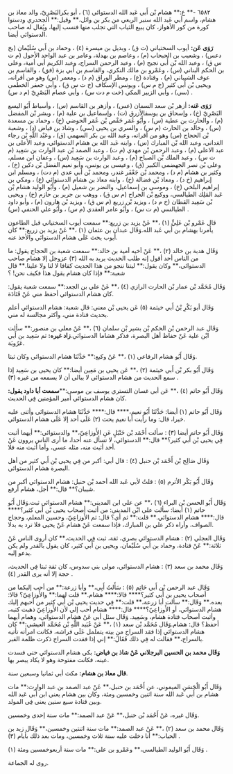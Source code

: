 ٦٥٨٢ -** ع:** هشام بْن أَبي عَبد الله الدستوائي (٦) ، أبو بكرالبَصْرِيّ، والد معاذ بن هشام، واسم أبي عَبد الله سنبر الربعي من بكر بن وائل،** وقيل:** الجحدري ودستوا كورة من كور الأهواز، كان يبيع الثياب التي تجلب منها فنسب إليها، ويُقال له صاحب الدستوائي أيضا.

**رَوَى عَن:** أيوب السختياني (ت ق) ، وبديل بن ميسرة (٤) ، وحماد بن أَبي سُلَيْمان (بخ دعس) ، وشعيب بن الحبحاب (م) ، وعاصم بن بهدلة، وعامر بن عبد الواحد الأحول (م ت س ق) ، وعبد الله بْن أَبي نجيح (م) ، وعبد الرحمن السراج، وعبد الكريم أبي أمية، وعلي بن الحكم البناني (س) ، وعَمْرو بن مالك النكري، والقاسم بن أَبي بزة (فق) ، والقاسم بن عوف الشيباني (م) ، وقتادة (ع) ، ومطر الوراق (م د) ، ومعمر (س) وهو من أقرانه، ويحيى بْن أَبي كثير (خ م س) ، ويونس الإسكاف (خ ت س ق) ، وأبي جعفر الخطمي (سي) ، وأبي الزبير المكي (خت م دت س) ، وأبي عصام البَصْرِيّ (م د س) .

**رَوَى عَنه:** أزهر بْن سعد السمان (عس) ، وأزهر بن القاسم (س) ، وأسباط أَبُو اليسع البَصْرِيّ (خ) ، وإسحاق بن يوسفالأزرق (ت) ، وإسماعيل بن علية (م) ، وبشر بْن المفضل (م) ، والحارث بن عطية (س) ، وأَبُو عُمَر حَفْص بْن عُمَر الحوضي (خ) ، وحماد بن مسعدة (س) ، وخالد بن الحارث (م س) ، والسري بن يحيى (سي) ، وشاذ بن فياض (د) ، وشعبة بْن الحجاج (س) وهو من أقرانه، وعبد الله بن بكر السهمي (ق) ، وعَبْد اللَّهِ بْن رجاء الغداني، وعبد الله بْن المبارك (س) ، وابنه عَبد الله بن هشام الدستوائي، وعبد الأعلى بن عبد الاعلى (م) ، وعبد الرحمن بْن مهدي (م ت) ، وعبد الصمد بْن عبد الوارث بن سَعِيد (م ت س) ، وعبد الملك بْن الصباح (م) ، وعبد الوارث بن سَعِيد (س) ، وعفان ابن مسلم، وعلي بْن نصر الجهضمي الكبير (ق) ، وعيسى بن يونس، وأبو نعيم الفضل بْن دكين (خ) ، وكثير بن هشام (م د) ، ومحمد بْن جَعْفَر غندر، ومحمد بْن أَبي عدي (م دت) ، ومسلم ابن إبراهيم (خ د) ، ومعاذ بْن فضالة (خ) ، وابنه معاذ بن هشام الدستوائي (ع) ، ومكي بن إبراهيم البلخي (خ) ، وموسى بن إسماعيل، والنضر بن شميل (م) ، وأَبُو الوليد هشام بْن عَبد المَلِك الطيالسي، ووكيع بْن الجراح (م س ق) ، ووهب بن جرير بن حازم (خ) ، ويحيى بْن سَعِيد القطان (خ م د) ، ويزيد بْن زريع (م س ق) ، ويزيد بْن هارون (م) ، وأبو داود الطيالسي (م ت س) ، وأَبُو عامر العقدي (م س) ، وأَبُو علي الحنفي (س) .

قال عَمْرو بْن عَلِيٍّ (١) ،** عَنْ يزيد بن زريع:** سمعت أيوب السختياني قبل الطاعون يأمرنا بهشام بن أَبي عَبد الله.وَقَال عبدان بن عثمان (١) ،** عَنْ يزيد بن زريع:** كان أيوب يحث عَلَى هشام الدستوائي والأخذ عنه.

وَقَال هدبة بن خالد (٢) ،** عَنْ أخيه أمية بن خالد:** سمعت شعبة بن الحجاج يقول: ما من الناس أحد أقول إنه طلب الحديث يريد به الله (٣) عزوجل إلا هشام صاحب الدستوائي،** وكان يقول:** ليتنا ننجو من هذا الحديث كفافا لا لنا ولا علينا.** قال شعبة:** فإذا كان هشام يقول هذا فكيف نحن! ؟

وَقَال مُحَمَّد بْن عمار بْن الحارث الرازي (٤) ،** عَنْ علي بن الجعد:** سمعت شعبة يقول: كان هشام الدستوائي أحفظ مني عَنْ قَتَادَة.

وَقَال أبو بَكْرِ بْنُ أَبي خيثمة (٥) عَن يحيى بْن معنى: قال شعبة: هشام الدستوائي أعلم بحديث قتادة مني، وأكثر مجالسة له مني.

وَقَال عبد الرحمن بْن الحكم بْن بشير بْن سلمان (٦) ،** عَنْ معلى بن منصور:** سألت ابْن علية عَنْ حفاظ أهل البصرة، فذكر هشاما الدستوائي.**زاد غيره:** ثم سَعِيد بن أَبي عَرُوبَة.

وَقَال أَبُو هشام الرفاعي (١) ،** عَنْ وكيع:** حَدَّثَنَا هشام الدستوائي وكان ثبتا.

وَقَال أَبُو بكر بْن أَبي خيثمة (٢) ،** عَن يحيى بن مَعِين أيضا:** كان يحيى بن سَعِيد إذا سمع الحديث من هشام الدستوائي لا يبالي أن لا يسمعه من غيره (٣) .

وَقَال أَبُو حاتم (٤) ،** عَن أبي غسان التستري يوسف بن موسى:****سمعت أبا داود يقول:** كان هشام الدستوائي أمير المؤمنين فِي الحديث.

وَقَال أَبُو حاتم (١) أيضا: حَدَّثَنَا أَبُو نعيم،**** قال:**** حَدَّثَنَا هشام الدستوائي وأثنى عليه خيرا، قال: وما رأيت أبا نعيم يحث (٢) عَلَى أحد إلا عَلَى هشام الدستوائي.

وَقَال أَبُو حاتم أيضا (٣) : سألت أَحْمَد بْن حَنْبَلٍ عَنِ الأَوزاعِيّ،** والدستوائي:** أيهما أثبت فِي يحيى بْن أَبي كثير؟** قال:** الدستوائي، لا تسأل عنه أحدا، ما أرى الناس يروون عَنْ أحد أثبت منه، مثله عسى، وأما أثبت منه فلا.

وَقَال صَالِح بْن أَحْمَد بْن حنبل (٤) : قال أبي: أكبر من فِي يحيى بْن أَبي كثير من أهل البصرة هشام الدستوائي.

وَقَال أَبُو بَكْر الأثرم (٥) : قلتُ لأبي عَبد الله أحمد بْن حنبل: هشام الدستوائي أكبر من شيبان؟** قال:** أجل، هشام أرفع.

وَقَال أَبُو الحسن بْن البراء (٦) ،** عن علي ابن المديني:** هشام الدستوائي ثبت.وَقَال أَبُو حاتم (١) أيضا: سألت علي ابْن المديني: من أثبت أصحاب يحيى بْن أَبي كثير؟**** قال:**** هشام الدستوائي.** قلت:** ثم أي؟ قال: ثم الأَوزاعِيّ، وحسين المعلم، وحجاج الصواف، وأراه ذكر علي بن المبارك، فإذا سمعت عَنْ هشام عَنْ يحيى فلا ترد به بدلا.

وَقَال العجلي (٢) : هشام الدستوائي بصري، ثقة، ثبت فِي الحديث،** كان أروى الناس عَنْ ثلاثة:** عَنْ قتادة، وحماد بن أَبي سُلَيْمان، ويحيى بن أَبي كثير، كان يقول بالقدر ولم يكن يدعو إليه.

وَقَال محمد بن سعد (٣) : هشام الدستوائي، مولى بني سدوس، كان ثقة ثبتا فِي الحديث، حجة إلا أنه يرى القدر (٤) .

وَقَال عبد الرحمن بْن أَبي حَاتِم (٥) : سَأَلتُ أَبِي،** وأبا زرعة:** من أحب إليكما من أصحاب يحيى بن أَبي كثير؟**** قالا:**** هشام.** قلت لهما:** والأَوزاعِيّ؟ قالا: بعده.** وَقَال:** سألت أبا زرعة،** قلت:** فِي حديث يحيى بْن أَبي كثير من أحبهم إليك هشام الدستوائي، أو الأَوزاعِيّ؟**** قال:**** هشام أحب إلي لأن الأَوزاعِيّ ذهبت كتبه، وأثبت أصحاب قتادة هشام، وسَعِيد. وَقَال سئل أبي عَنْ هشام الدستوائي، وهمام أيهما أحفظ؟ قال: هشام.وَقَال مُحَمَّد بْن سعد (١) ،** عَنْ عُبَيد اللَّهِ بْن مُحَمَّد العيشي:** كان هشام الدستوائي إذا فقد السراج من بيته يتململ عَلَى فراشه، فكانت امرأته تأتيه بالسراج،** فقالت له فِي ذلك فَقَالَ:** إني إذا فقدت السراج ذكرت ظلمة القبر.

**وَقَال محمد بن الحسين البرجلاني عَنْ شاذ بن فياض:** بكى هشام الدستوائي حتى فسدت عينه، فكانت مفتوحة وهو لا يكاد يبصر بها.

**قال معاذ بن هشام:** مكث أبي ثمانيا وسبعين سنة.

وَقَال أَبُو الْحَسَنِ الميموني، عن أَحْمَد بن حنبل،** عَنْ عبد الصمد بن عبد الوارث:** مات هشام بن أَبي عَبد الله سنة اثنين وخمسين ومئة، وكان بين هشام يعني ابن أَبي عَبد الله وبين قتادة سبع سنين يعني فِي المولد.

وَقَال غيره، عَنْ أَحْمَد بْن حنبل،** عَنْ عبد الصمد:** مات سنة إحدى وخمسين.

وَقَال محمد بن سعد (٢) ،** عَنْ عبد الصمد:** مات سنة اثنتين وخمسين،** وَقَال زيد بن الحباب:** أنا دخلت عليه سنة ثلاث وخمسين، ومات بعد ذلك بأيام (٣) .

وَقَال أَبُو الوليد الطيالسي،** وعَمْرو بن علي:** مات سنة أربعوخمسين ومئة (١) .

روى له الجماعة.